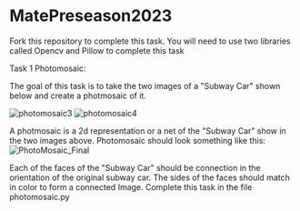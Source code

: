 # MatePreseason2023

Fork this repository to complete this task.  You will need to use two libraries called Opencv and Pillow to complete this task

Task 1 Photomosaic:

The goal of this task is to take the two images of a "Subway Car" shown below and create a photmosaic of it.

![photomosaic3](https://user-images.githubusercontent.com/56359809/207189714-c87bfffb-d816-44e2-b45f-304327f99f1b.jpg)
![photomosaic4](https://user-images.githubusercontent.com/56359809/207189918-cce9fe9e-2505-47cc-9b64-099ff7aba71f.jpg)

A photmosaic is a 2d representation or a net of the "Subway Car" show in the two images above. Photomosaic should look something like this:
![PhotoMosaic_Final](https://user-images.githubusercontent.com/56359809/207191735-3d01e628-af27-4942-af3c-310336cdc1c6.png)


Each of the faces of the "Subway Car" should be connection in the orientation of the original subway car. The sides of the faces should match in color to form a connected Image. Complete this task in the file photomosaic.py
